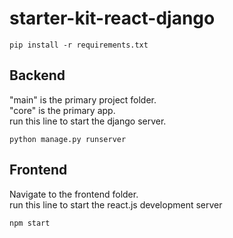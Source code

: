 # starter-kit-react-django


```
pip install -r requirements.txt
```
## Backend
"main" is the primary project folder.<br/>
"core" is the primary app.<br/>
run this line to start the django server.
```
python manage.py runserver
```

## Frontend
Navigate to the frontend folder.<br/>
run this line to start the react.js development server
```
npm start
```
